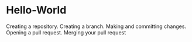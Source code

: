 # Hello-World
 Creating a repository.   Creating a branch.  Making and committing changes. Opening a pull request. Merging your pull request
